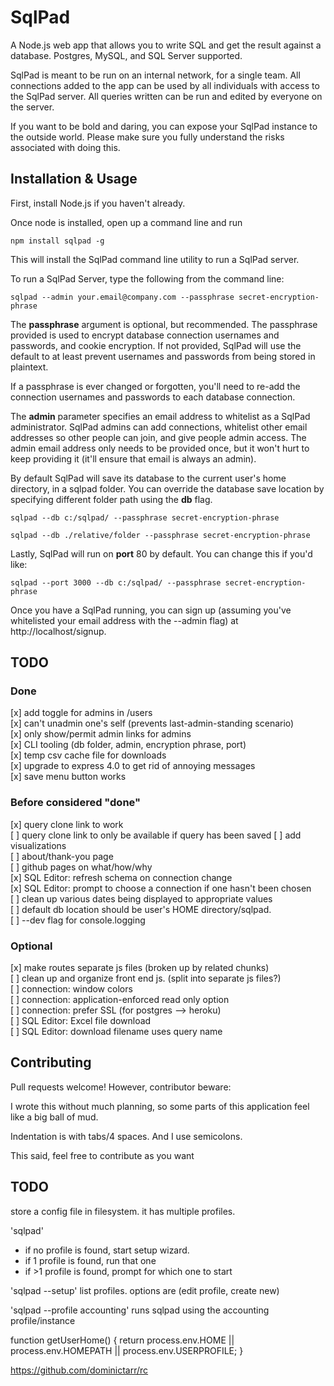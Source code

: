 # SqlPad

A Node.js web app that allows you to write SQL and get the result against a database. Postgres, MySQL, and SQL Server supported.

SqlPad is meant to be run on an internal network, for a single team. All connections added to the app can be used by all individuals with access to the SqlPad server. All queries written can be run and edited by everyone on the server. 

If you want to be bold and daring, you can expose your SqlPad instance to the outside world. Please make sure you fully understand the risks associated with doing this. 


## Installation & Usage

First, install Node.js if you haven't already.

Once node is installed, open up a command line and run

```
npm install sqlpad -g
```

This will install the SqlPad command line utility to run a SqlPad server. 

To run a SqlPad Server, type the following from the command line:

```
sqlpad --admin your.email@company.com --passphrase secret-encryption-phrase
```

The **passphrase** argument is optional, but recommended. The passphrase provided is used to encrypt database connection usernames and passwords, and cookie encryption. If not provided, SqlPad will use the default to at least prevent usernames and passwords from being stored in plaintext. 

If a passphrase is ever changed or forgotten, you'll need to re-add the connection usernames and passwords to each database connection. 

The **admin** parameter specifies an email address to whitelist as a SqlPad administrator. SqlPad admins can add connections, whitelist other email addresses so other people can join, and give people admin access. The admin email address only needs to be provided once, but it won't hurt to keep providing it (it'll ensure that email is always an admin).

By default SqlPad will save its database to the current user's home directory, in a sqlpad folder. You can override the database save location by specifying different folder path using the **db** flag. 

```
sqlpad --db c:/sqlpad/ --passphrase secret-encryption-phrase
```

```
sqlpad --db ./relative/folder --passphrase secret-encryption-phrase
```

Lastly, SqlPad will run on **port** 80 by default. You can change this if you'd like:

```
sqlpad --port 3000 --db c:/sqlpad/ --passphrase secret-encryption-phrase
```

Once you have a SqlPad running, you can sign up (assuming you've whitelisted your email address with the --admin flag) at http://localhost/signup.


## TODO

### Done
[x] add toggle for admins in /users  
[x] can't unadmin one's self (prevents last-admin-standing scenario)  
[x] only show/permit admin links for admins  
[x] CLI tooling (db folder, admin, encryption phrase, port)  
[x] temp csv cache file for downloads  
[x] upgrade to express 4.0 to get rid of annoying messages  
[x] save menu button works  

### Before considered "done"
[x] query clone link to work  
[ ] query clone link to only be available if query has been saved
[ ] add visualizations  
[ ] about/thank-you page  
[ ] github pages on what/how/why  
[x] SQL Editor: refresh schema on connection change  
[x] SQL Editor: prompt to choose a connection if one hasn't been chosen  
[ ] clean up various dates being displayed to appropriate values  
[ ] default db location should be user's HOME directory/sqlpad.  
[ ] --dev flag for console.logging

### Optional
[x] make routes separate js files (broken up by related chunks)  
[ ] clean up and organize front end js. (split into separate js files?)  
[ ] connection: window colors  
[ ] connection: application-enforced read only option  
[ ] connection: prefer SSL (for postgres --> heroku)  
[ ] SQL Editor: Excel file download  
[ ] SQL Editor: download filename uses query name  


## Contributing

Pull requests welcome! However, contributor beware: 

I wrote this without much planning, so some parts of this application feel like a big ball of mud. 

Indentation is with tabs/4 spaces. And I use semicolons. 

This said, feel free to contribute as you want

## TODO

store a config file in filesystem. it has multiple profiles.

'sqlpad'
- if no profile is found, start setup wizard.
- if 1 profile is found, run that one
- if >1 profile is found, prompt for which one to start

'sqlpad --setup'
list profiles. options are (edit profile, create new)

'sqlpad --profile accounting'
runs sqlpad using the accounting profile/instance


function getUserHome() {
  return process.env.HOME || process.env.HOMEPATH || process.env.USERPROFILE;
}

https://github.com/dominictarr/rc